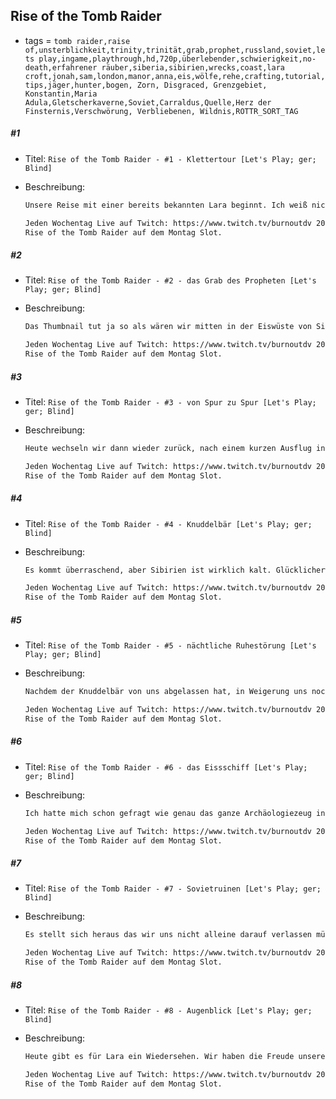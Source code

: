 ## Rise of the Tomb Raider

* tags = `tomb raider,raise of,unsterblichkeit,trinity,trinität,grab,prophet,russland,soviet,lets play,ingame,playthrough,hd,720p,überlebender,schwierigkeit,no-death,erfahrener räuber,siberia,sibirien,wrecks,coast,lara croft,jonah,sam,london,manor,anna,eis,wölfe,rehe,crafting,tutorial,tips,jäger,hunter,bogen, Zorn, Disgraced, Grenzgebiet, Konstantin,Maria Adula,Gletscherkaverne,Soviet,Carraldus,Quelle,Herz der Finsternis,Verschwörung, Verbliebenen, Wildnis,ROTTR_SORT_TAG`


##### #1

* Titel: `Rise of the Tomb Raider - #1 - Klettertour [Let's Play; ger; Blind]`

* Beschreibung:

  ```markdown
  Unsere Reise mit einer bereits bekannten Lara beginnt. Ich weiß nicht wieviel Zeit seit dem Abenteuer in Yamatai vergangen ist aber dieses Mal ist klar das wir uns auf keiner Ferieninsel aufhalten. Die Zeichen sind relativ klar. Wir gehen, so wie es aktuell erst einmal aussieht, nach Sibieren. Das ist kein freundlicher Ort für junge Engländerinnen die sich anscheinend für den Weihnachtsmarkt in Hamburg angezogen haben. Immerhin haben wir Jonah aus dem Vorgänger mit dabei der weiß was richtige Winterkleidung ist. Außerdem hat er auch daran gedacht einen Rucksack mit zu nehmen. Eine Sache die Fräulein Croft anscheinend für Polarexpeditionen nicht vorgesehen hat. Warum auch, wer braucht schon Vorräte. Der Wald hat ja alles was man braucht.
  
  Jeden Wochentag Live auf Twitch: https://www.twitch.tv/burnoutdv 20 - 23 Uhr.  
  Rise of the Tomb Raider auf dem Montag Slot.
  ```

##### #2

* Titel: `Rise of the Tomb Raider - #2 - das Grab des Propheten [Let's Play; ger; Blind]`

* Beschreibung:

  ```markdown
  Das Thumbnail tut ja so als wären wir mitten in der Eiswüste von Siberien. Das stimmt aber gar nicht. Heute fahren wir nach Syrien. Das fängt zwar auch mit S an ist aber ansonsten total woanders. Ich mag das Szenario übrigens. Also die Landschaft, schattige Wüstengräber mit einer Menge Wasser. Ich weiß aber das es nicht so bleiben wird und am Ende wird es wahrscheinlich auch langweilig. Abwechslung ist was man will, ärgerlicherweise kann man dann viele coole Mechaniken nicht wieder verwenden. Es ist wahrlich ein echtes Elend. Immerhin würde sich Wüstensand vielleicht ein wenig so verhalten wie hoher Schnee. Aber wahrscheinlich eher nicht. Wie dem auch sei, wir besuchen heute das Grab des Propheten. Ein Mensch der anscheinend etwas das sich die göttliche Quelle nennt hatte. Außerdem war der Mann wohl nicht tot zu kriegen. Es gibt da auch noch eine Familienverbindung, Laras Vater hat wohl auch danach gesucht. Erfolglos.
  
  Jeden Wochentag Live auf Twitch: https://www.twitch.tv/burnoutdv 20 - 23 Uhr.  
  Rise of the Tomb Raider auf dem Montag Slot.
  ```

##### #3

* Titel: `Rise of the Tomb Raider - #3 - von Spur zu Spur [Let's Play; ger; Blind]`

* Beschreibung:

  ```markdown
  Heute wechseln wir dann wieder zurück, nach einem kurzen Ausflug in die beinahe Wüste sind wir jetzt wieder in Sibirien. Zwischendurch erfahren wir außerdem noch wie es dazu überhaupt kommen konnte. Es stellt sich heraus das Lara anscheinend wusste das sie aktive Gegenspieler hat die auch noch wissen wer sie ist aber keine Vorsichtsmaßnahmen getroffen hat ihre Unterlagen abzusichern. Das ist eigentlich erstaunlich, man könnte fast behaupten ihr Vater hätte ihr gar nichts beigebracht. Vielleicht aber auch weil der Mann einfach nie da war und immer nur auf seine Expeditionen aufbrach und seine Tochter im Croft Manor zurückließ. Wie dem aber auch sei, noch ist die Spur heiß und wir könnten etwas finden. Ein wenig seltsam ist das unsere Gegenfraktion, mit wesentlich mehr Mitteln und Möglichkeiten nicht schon vor Jahren selber geschlussfolgert hat was Lara herausfand und dann lose Enden entfernt hat. Aber eine Leiche zu spielen wäre wahrscheinlich nicht ganz so interessant.
  
  Jeden Wochentag Live auf Twitch: https://www.twitch.tv/burnoutdv 20 - 23 Uhr.  
  Rise of the Tomb Raider auf dem Montag Slot.
  ```

##### #4

* Titel: `Rise of the Tomb Raider - #4 - Knuddelbär [Let's Play; ger; Blind]`

* Beschreibung:

  ```markdown
  Es kommt überraschend, aber Sibirien ist wirklich kalt. Glücklicherweise haben wir ja unsere mobile Garderobe dabei, daher kann ich erstmal die Weihnachtsmarktklamotten ausziehen und etwas Vernünftiges überstreifen. Damit ist es aber nicht getan, das kleine Feuerchen das sich Lara da angezündet hat reicht vielleicht für etwas Stockbrot, aber eine Wärmequelle sieht anders aus. Wir bräuchten etwas Pelz oder etwas warmes mit Pelz an das wir uns anlehnen können. Idealerweise wäre da so ein Bär in der Nähe, möglichst groß den wir ganz fest Umarmen können. Famos wäre das. Wie es der Zufall so will ist Fortuna uns auch Hold und liefert wie nicht bestellt. Großartig oder?
  
  Jeden Wochentag Live auf Twitch: https://www.twitch.tv/burnoutdv 20 - 23 Uhr.  
  Rise of the Tomb Raider auf dem Montag Slot.
  ```

##### #5

* Titel: `Rise of the Tomb Raider - #5 - nächtliche Ruhestörung [Let's Play; ger; Blind]`

* Beschreibung:

  ```markdown
  Nachdem der Knuddelbär von uns abgelassen hat, in Weigerung uns noch mehr Wärme zu geben, geht die Nacht nicht ruhig weiter. Wir werden schon wieder geweckt. Von irgendwelchen Leuten die hier durch die Nacht rennen. Es besteht allerdings die Vermutung das wir nicht ganz unschuldig an das Auftauchen dieser Fremden sind die scheinbar den "Ureinwohnern" hier das Leben zu Hölle machen. Besagte Ureinwohner sprechen übrigens eine für uns verständliche Sprache und sind ziemlich reich angezogen dafür das sie vom Wald leben. Da wir bereits die sagenumwobene Stadt gesehen haben die es hier irgendwo geben soll gehe ich einmal davon aus das es hier irgendwo eine Zone besseren Wetters gibt. 
  
  Jeden Wochentag Live auf Twitch: https://www.twitch.tv/burnoutdv 20 - 23 Uhr.  
  Rise of the Tomb Raider auf dem Montag Slot.
  ```

##### #6

* Titel: `Rise of the Tomb Raider - #6 - das Eissschiff [Let's Play; ger; Blind]`

* Beschreibung:

  ```markdown
  Ich hatte mich schon gefragt wie genau das ganze Archäologiezeug in Sibirien eingeplant wird ohne das  wir direkt am Schauplatz der ganzen Geschichte sind. Heute finde ich die Antwort: Wir finden ein altes Schiff das anscheinend relativ reich bestückt war und die Waren liegen jetzt irgendwo auf dem Meeresgrund. Der ist glücklicherweise zugefroren. Das Schiff selber ist übrigens auch noch da, und sogar noch glücklicher, einige alte Dokumente die uns darüber aufklären was genau hier passiert ist. Welche Glück. Auch Glück ist das das Eis anscheinend seit einigen Jahrhunderten nicht aufgetaut ist obwohl die Story eigentlich erklärt das das Schiff nur stecken geblieben ist weil es zugeschneit ist.
  
  Jeden Wochentag Live auf Twitch: https://www.twitch.tv/burnoutdv 20 - 23 Uhr.  
  Rise of the Tomb Raider auf dem Montag Slot.
  ```

##### #7

* Titel: `Rise of the Tomb Raider - #7 - Sovietruinen [Let's Play; ger; Blind]`

* Beschreibung:

  ```markdown
  Es stellt sich heraus das wir uns nicht alleine darauf verlassen müssen uralte Ruinen des Propheten zu finden um dort ein wenig Geschichte aufzudecken. Stattdessen gibt es wieder einmal Industrieromantik in Form von wunderschönen Betonbauten. Dieses Mal waren es sovietische Sklavenarbeiter die mitten in Sibirien größere Anlagen gebaut haben. Die armen Kerle tun mir ziemlich leid aber von ihnen finden wir, zumindest vor erst, keine Spuren. Stattdessen gibt es wohl Leute die hier in der Landschaft wohnen und weder zu den Truppen von Trinity noch zu versprengten Resten der alten Soviets gehört. Es gibt übrigens im echten Russland Menschen die sehr isoliert wohnen und bestimmte historische Ereignisse einfach verschlafen haben.
  
  Jeden Wochentag Live auf Twitch: https://www.twitch.tv/burnoutdv 20 - 23 Uhr.  
  Rise of the Tomb Raider auf dem Montag Slot.
  ```

##### #8

* Titel: `Rise of the Tomb Raider - #8 - Augenblick [Let's Play; ger; Blind]`

* Beschreibung:

  ```markdown
  Heute gibt es für Lara ein Wiedersehen. Wir haben die Freude unseren Erzfeind Constantin erneut zu begegnen. Die Freude ist allerdings einseitig da eigentlich nur wir beziehungsweise Lara den Mann sieht während er uns wahrnimmt. Offensichtlich ist er zu sehr damit beschäftigt seinen Untergebenen tief in die Auge zu blicken. Ich finde das als Führungsstil eher suboptimal, aber was weiß ich schon vom Führen einer religiösen paramilitärischen Vereinigung. Vielleicht macht man das ja genau so und ich kritisiere den guten Constantin völlig zu Unrecht. Bis ich mich mehr zu dem Thema belesen habe sollte ich daher Zurückhaltung üben. Zum Glück sollten die entsprechenden Fähigkeiten für Lara recht schnell erlernt sein, ihr alt-griechisch und russisch haben sich ja auch recht schnell verbessert.
  
  Jeden Wochentag Live auf Twitch: https://www.twitch.tv/burnoutdv 20 - 23 Uhr.  
  Rise of the Tomb Raider auf dem Montag Slot.
  ```